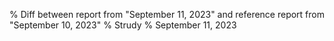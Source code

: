 % Diff between report from "September 11, 2023" and reference report from "September 10, 2023"
% Strudy
% September 11, 2023


